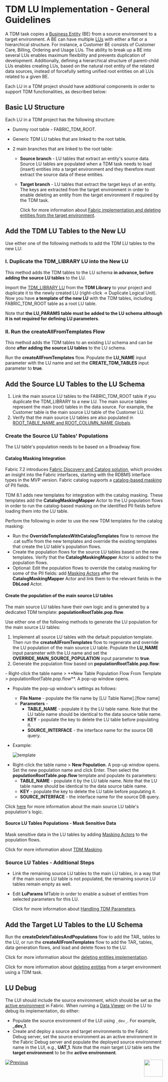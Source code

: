 # TDM LU Implementation - General Guidelines

A TDM task copies a [Business Entity](/articles/TDM/tdm_overview/03_business_entity_overview.md) (BE) from a source environment to a target environment. A BE can have multiple [LUs](/articles/03_logical_units/01_LU_overview.md) with either a flat or a hierarchical structure. For instance, a Customer BE consists of Customer Care, Billing, Ordering and Usage LUs. The ability to break up a BE into several LUs enables maximum flexibility and prevents duplication of development. Additionally, defining a hierarchical structure of parent-child LUs enables creating LUs, based on the natural root entity of the related data sources, instead of forcefully setting unified root entities on all LUs related to a given BE.

Each LU in a TDM project should have additional components in order to support TDM functionalities, as described below:   

## Basic LU Structure

Each LU in a TDM project has the following structure:

- Dummy root table - FABRIC_TDM_ROOT. 

- Generic TDM LU tables that are linked to the root table. 

- 2 main branches that are linked to the root table:

  - **Source branch** - LU tables that extract an entity's source data. Source LU tables are populated when a TDM task needs to load (insert) entities into a target environment and they therefore must extract the source data of these entities.

  - **Target branch** - LU tables that extract the target keys of an entity. The keys are extracted from the target environment in order to enable deleting an entity from the target environment if required by the TDM task.

    Click for more information about [Fabric implementation and deleting entities from the target environment](08_tdm_implement_delete_of_entities.md).

## Add the TDM LU Tables to the New LU

Use either one of the following methods to add the TDM LU tables to the new LU:

### I. Duplicate the TDM_LIBRARY LU into the New LU

This method adds the TDM tables to the LU schema **in advance, before adding the source LU tables** to the LU.

Import the [TDM_LIBRARY LU](/articles/TDM/tdm_implementation/04_fabric_tdm_library.md#tdm_library-lu) from the **TDM Library** to your project and duplicate it to the newly created LU (right-click -> Duplicate Logical Unit). Now you have **a template of the new LU** with the TDM tables, including FABRIC_TDM_ROOT table as a root LU table.

Note that **the LU_PARAMS table must be added to the LU schema although it is not required for defining LU parameters**.

### II. Run the createAllFromTemplates Flow

This method adds the TDM tables to an existing LU schema and can be done **after adding the source LU tables** to the LU schema.

Run the **createAllFromTemplates** flow. Populate the **LU_NAME** input parameter with the LU name and set the **CREATE_TDM_TABLES** input parameter to **true**.


## Add the Source LU Tables to the LU Schema


1. Link the main source LU tables to the FABRIC_TDM_ROOT table if you duplicate the TDM_LIBRARY to a new LU. The main source tables represent the main (root) tables in the data source. For example, the Customer table is the main source LU table of the Customer LU.
2. Verify that the main source LU tables are also populated in [ROOT_TABLE_NAME and ROOT_COLUMN_NAME Globals](/articles/TDM/tdm_implementation/04_fabric_tdm_library.md#globals).

### Create the Source LU Tables' Populations

The LU table's population needs to be based on a Broadway flow.

<web>

#### Catalog Masking Integration

Fabric 7.2 introduces [Fabric Discovery and Catalog solution]((/articles/39_fabric_catalog/01_catalog_overview.md)), which provides an insight into the Fabric interfaces, starting with the RDBMS interface types in the MVP version. Fabric catalog supports a [catalog-based masking](/articles/39_fabric_catalog/09_build_artifacts.md) of PII fields. 

TDM 8.1 adds new templates for integration with the catalog masking. These templates add the **CatalogMaskingMapper** Actor to the LU population flows in order to run the catalog-based masking on the identified PII fields before loading them into the LU table.

Perform the following in order to use the new TDM templates for the catalog masking:

- Run the **OverrideTemplatesWithCatalogTemplates** flow to remove the .cat suffix from the new templates and override the existing templates that create the LU table's population flows. 
- Create the population flows for the source LU tables based on the new templates. Verify that the **CatalogMaskingMapper** Actor is added to the population flows.
- Optional: Edit the population flows to override the catalog masking for some of the PII fields: add [Masking Actors](articles/19_Broadway/actors/07_masking_and_sequence_actors.md) after the **CatalogMaskingMapper** Actor and link them to the relevant fields in the **DbLoad** Actor.

</web>

#### Create the population of the main source LU tables

The main source LU tables have their own logic and is generated by a dedicated TDM template: **populationRootTable.pop.flow**.

 Use either one of the following methods to generate the LU population for the main source LU tables:

1. Implement all source LU tables with the default population template. Then run the **createAllFromTemplates** flow to regenerate and override the LU population of the main source LU table. Populate the **LU_NAME** input parameter with the LU name and set the **OVERRIDE_MAIN_SOURCE_POPULATION** input parameter to **true**.
2. Generate the population flow based on **populationRootTable.pop.flow**:

  <studio>    
   - Right-click the table name > **New Table Population Flow From Template > populationRootTable.pop.flow**. A pop-up window opens.

   - Populate the pop-up window's settings as follows:

     - **File Name** - populate the file name by [LU Table Name].[flow name]
     - **Parameters** -
       - **TABLE_NAME** - populate it by the LU table name. Note that the LU table name should be identical to the data source table name.
       - **KEY** - populate the key to delete the LU table before populating it.
       - **SOURCE_INTERFACE** - the interface name for the source DB query.

   - Example:

     ![template](images/create_main_source_lu_flow_by_template.png)

  </studio>

  <web>

   - Right-click the table name > **New Population**. A pop-up window opens. Set the new population name and click Enter. Then select the **populationRootTable.pop.flow** template and populate its parameters:
      - **TABLE_NAME** - populate it by the LU table name. Note that the LU table name should be identical to the data source table name.
      - **KEY** - populate the key to delete the LU table before populating it.
      - **SOURCE_INTERFACE** - the interface name for the source DB query.

  </web>  

<studio>

Click [here](05a_main_source_lu_table_population_logic.md) for more information about the main source LU table's population's logic.

#### Source LU Tables Populations - Mask Sensitive Data 

Mask sensitive data in the LU tables by adding  [Masking Actors](/articles/19_Broadway/actors/07_masking_and_sequence_actors.md) to the population flows. 

Click for more information about [TDM Masking](/articles/TDM/tdm_implementation/11_tdm_implementation_using_generic_flows.md#step-5---mask-the-sensitive-data).

</studio>

### Source LU Tables - Additional Steps

- Link the remaining source LU tables to the main LU tables, in a way that if the main source LU table is not populated, the remaining source LU tables remain empty as well.

- Edit **LuParams** MTable in order to enable a subset of entities from selected parameters for this LU. 

   Click for more information about [Handling TDM Parameters](07_tdm_implementation_parameters_handling.md).

## Add the Target LU Tables to the LU Schema

Run the **createDeleteTablesAndPopulations** flow to add the TAR_  tables to the LU, or run the **createAllFromTemplates** flow to  add the TAR_  tables, data generation flows, and load and delete flows to the LU. 

Click for more information about the [deleting entities implementation](/articles/TDM/tdm_implementation/08_tdm_implement_delete_of_entities.md).

Click for more information about [deleting entities](/articles/TDM/tdm_gui/14_task_overview.md#task-types) from a target environment using a TDM task.

## LU Debug

The LUI should include the source environment, which should be set as the [active environment](/articles/25_environments/01_environments_overview.md) in Fabric. When running a [Data Viewer](/articles/13_LUDB_viewer_and_studio_debug_capabilities/01_data_viewer.md) on the LU to debug its implementation, do either:

- Populate the source environment of the LUI using `_dev_`.  For example, **_dev_1**.
- Create and deploy a source and target environments to the Fabric Debug server, set the source environment as an active environment in the Fabric Debug server and populate the deployed source environment name in the LUI, e.g., **UAT_1**. Note that the main target LU table sets the **target environment** to be the **active environment**.





[![Previous](/articles/images/Previous.png)](04_fabric_tdm_library.md)[<img align="right" width="60" height="54" src="/articles/images/Next.png">](06_tdm_implementation_support_hierarchy.md)

